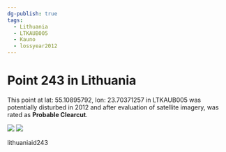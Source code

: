 ```yaml
---
dg-publish: true
tags:
  - Lithuania
  - LTKAUB005
  - Kauno
  - lossyear2012
---
```


# Point 243 in Lithuania

This point at lat: 55.10895792, lon: 23.70371257 in LTKAUB005 was potentially disturbed in 2012 and after evaluation of satellite imagery, was rated as **Probable Clearcut**.

<div class='juxtapose' data-showcredits='false'>
<img src='https://baserow-backend-production20240528124524339000000001.s3.amazonaws.com/user_files/SmImLOx6zK2ZgsigdCjlirQSFX0Ucdk7_ef3077181e6b751310102a4fa0a87689fdb1e7d4fc778e50685e0dc782fe9e19.png' data-label='July 2011' />
<img src='https://baserow-backend-production20240528124524339000000001.s3.amazonaws.com/user_files/KVJUxC5vhU1lH7U9o71MhvHRXs5unN7E_441fc91165a260ac8a001a95e1c898b7c894e471f8ed98eb5aa0b53b0e4e2f06.png' data-label='April 2014' />
</div>

lithuaniaid243